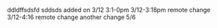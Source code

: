 ddldffsdsfd
sddsds
added on 3/12 3:1-0pm
3/12-3:18pm remote change<br>
3/12-4:16 remote change
another change 5/6
